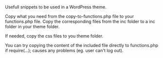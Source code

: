 Usefull snippets to be used in a WordPress theme.

Copy what you need from the copy-to-functions.php file to your functions.php file.
Copy the corresponding files from the inc folder to a inc folder in your theme folder.

If needed, copy the css files to you theme folder.

You can try copying the content of the included file directly to functions.php
if require(...); causes any problems (eg. user can't log out).